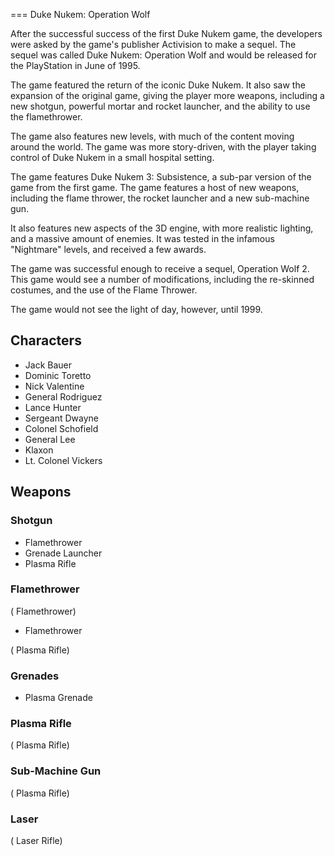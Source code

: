 
===
Duke Nukem: Operation Wolf

After the successful success of the first Duke Nukem game, the developers were asked by the game's publisher Activision to make a sequel. The sequel was called Duke Nukem: Operation Wolf and would be released for the PlayStation in June of 1995.

The game featured the return of the iconic Duke Nukem. It also saw the expansion of the original game, giving the player more weapons, including a new shotgun, powerful mortar and rocket launcher, and the ability to use the flamethrower.

The game also features new levels, with much of the content moving around the world. The game was more story-driven, with the player taking control of Duke Nukem in a small hospital setting.

The game features Duke Nukem 3: Subsistence, a sub-par version of the game from the first game. The game features a host of new weapons, including the flame thrower, the rocket launcher and a new sub-machine gun.

It also features new aspects of the 3D engine, with more realistic lighting, and a massive amount of enemies. It was tested in the infamous "Nightmare" levels, and received a few awards.

The game was successful enough to receive a sequel, Operation Wolf 2. This game would see a number of modifications, including the re-skinned costumes, and the use of the Flame Thrower.

The game would not see the light of day, however, until 1999.

## Characters

*   Jack Bauer
*   Dominic Toretto
*   Nick Valentine
*   General Rodriguez
*   Lance Hunter
*   Sergeant Dwayne
*   Colonel Schofield
*   General Lee
*   Klaxon
*   Lt. Colonel Vickers



## Weapons

### Shotgun

*   Flamethrower
*   Grenade Launcher
*   Plasma Rifle

### Flamethrower

(   Flamethrower)

*   Flamethrower

(   Plasma Rifle)

### Grenades

*   Plasma Grenade

### Plasma Rifle

(   Plasma Rifle)

### Sub-Machine Gun

(   Plasma Rifle)

### Laser

(   Laser Rifle)


